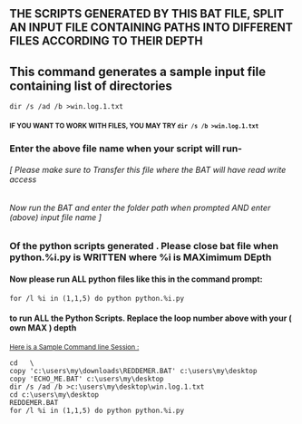 # <sup><sup>THE SCRIPTS GENERATED BY THIS BAT FILE, SPLIT AN INPUT FILE CONTAINING PATHS INTO DIFFERENT FILES ACCORDING TO THEIR DEPTH</sup></sup>

## This command generates a sample input file containing list of directories
`dir /s /ad /b >win.log.1.txt`

#### <sup>IF YOU WANT TO WORK WITH FILES, YOU MAY TRY `dir /s /b >win.log.1.txt`</sup>
### Enter the above file name when your script will run-
###### [ Please make sure to Transfer this file where the BAT will have read write access
###### Now run the BAT and enter the folder path when prompted AND enter (above) input file name ]



### Of the python scripts generated . Please close bat file when python.%i.py is WRITTEN where %i is MAXimimum DEpth


#### Now please run ALL python files like this in the command prompt:
``for /l %i in (1,1,5) do python python.%i.py``

#### to run ALL the Python Scripts. Replace the loop number above with your ( own MAX ) depth
<sup><ins>Here is a Sample Command line Session :</ins>
```
cd   \
copy 'c:\users\my\downloads\REDDEMER.BAT' c:\users\my\desktop
copy 'ECHO_ME.BAT' c:\users\my\desktop
dir /s /ad /b >c:\users\my\desktop\win.log.1.txt
cd c:\users\my\desktop
REDDEMER.BAT
for /l %i in (1,1,5) do python python.%i.py
```






